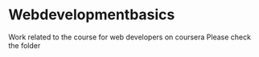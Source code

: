 # Webdevelopmentbasics
Work related to the course for web developers on coursera
Please check the folder
